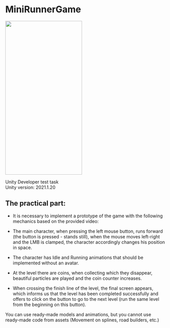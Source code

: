 # MiniRunnerGame

<img src="https://github.com/Alexart1995/MiniRunnerGame/blob/main/GameEx.gif" width="240" height="480">

Unity Developer test task <br>
Unity version: 2021.1.20

## The practical part:

- It is necessary to implement a prototype of the game with the following mechanics based on the provided video:

- The main character, when pressing the left mouse button, runs forward (the button is pressed - stands still), when the mouse moves left-right and the LMB is clamped, the character accordingly changes his position in space.

- The character has Idle and Running animations that should be implemented without an avatar.

- At the level there are coins, when collecting which they disappear, beautiful particles are played and the coin counter increases.

- When crossing the finish line of the level, the final screen appears, which informs us that the level has been completed successfully and offers to click on the button to go to the next level (run the same level from the beginning on this button).


You can use ready-made models and animations, but you cannot use ready-made code from assets (Movement on splines, road builders, etc.)
